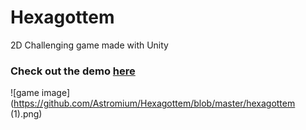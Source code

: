 # Hexagottem
2D Challenging game made with Unity

### Check out the demo [here](https://astromium.github.io/Hexagottem)

![game image](https://github.com/Astromium/Hexagottem/blob/master/hexagottem (1).png)



